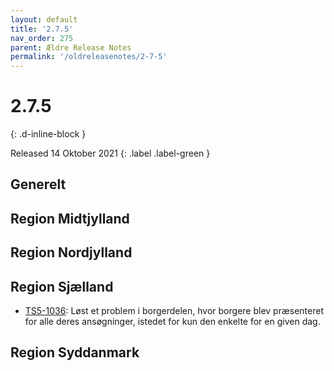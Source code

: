 ```yaml
---
layout: default
title: '2.7.5'
nav_order: 275
parent: Ældre Release Notes
permalink: '/oldreleasenotes/2-7-5'
---
```


# 2.7.5
{: .d-inline-block }

Released 14 Oktober 2021
{: .label .label-green }

## Generelt

## Region Midtjylland

## Region Nordjylland

## Region Sjælland
- [TS5-1036](https://sd.trifork.com/browse/TS5-1036): Løst et problem i borgerdelen, hvor borgere blev præsenteret for alle deres ansøgninger, istedet for kun den enkelte for en given dag.

## Region Syddanmark
